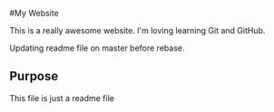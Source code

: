 #My Website

This is a really awesome website. I'm loving learning Git and GitHub.

Updating readme file on master before rebase.

## Purpose    

This file is just a readme file

